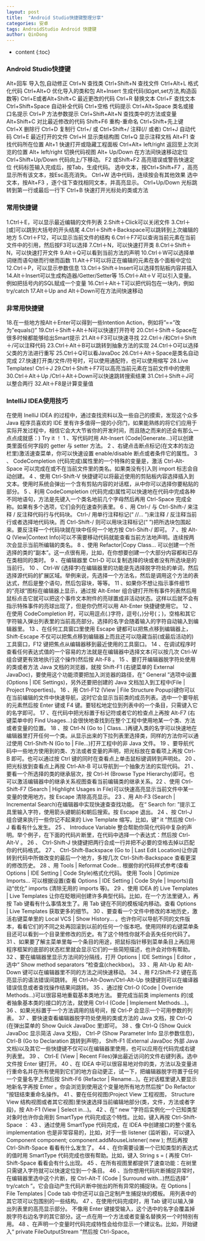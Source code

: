 ```yaml
---
layout: post
title:  "Android Studio快捷键整理分享"
categories: 安卓
tags: AndroidStudio Android 快捷键
author: QinDong
---
```

* content
{:toc}

### Android Studio快捷键

Alt+回车 导入包,自动修正
Ctrl+N 查找类
Ctrl+Shift+N 查找文件
Ctrl+Alt+L 格式化代码
Ctrl+Alt+O 优化导入的类和包
Alt+Insert 生成代码(如get,set方法,构造函数等)
Ctrl+E或者Alt+Shift+C 最近更改的代码
Ctrl+R 替换文本
Ctrl+F 查找文本
Ctrl+Shift+Space 自动补全代码
Ctrl+空格 代码提示
Ctrl+Alt+Space 类名或接口名提示
Ctrl+P 方法参数提示
Ctrl+Shift+Alt+N 查找类中的方法或变量
Alt+Shift+C 对比最近修改的代码
Shift+F6 重构-重命名
Ctrl+Shift+先上键
Ctrl+X 删除行
Ctrl+D 复制行
Ctrl+/ 或 Ctrl+Shift+/ 注释(// 或者)
Ctrl+J 自动代码
Ctrl+E 最近打开的文件
Ctrl+H 显示类结构图
Ctrl+Q 显示注释文档
Alt+F1 查找代码所在位置
Alt+1 快速打开或隐藏工程面板
Ctrl+Alt+ left/right 返回至上次浏览的位置
Alt+ left/right 切换代码视图
Alt+ Up/Down 在方法间快速移动定位
Ctrl+Shift+Up/Down 代码向上/下移动。
F2 或Shift+F2 高亮错误或警告快速定位
代码标签输入完成后，按Tab，生成代码。
选中文本，按Ctrl+Shift+F7 ，高亮显示所有该文本，按Esc高亮消失。
Ctrl+W 选中代码，连续按会有其他效果
选中文本，按Alt+F3 ，逐个往下查找相同文本，并高亮显示。
Ctrl+Up/Down 光标跳转到第一行或最后一行下
Ctrl+B 快速打开光标处的类或方法

### 常用快捷键

1.Ctrl＋E，可以显示最近编辑的文件列表
2.Shift＋Click可以关闭文件
3.Ctrl＋[或]可以跳到大括号的开头结尾
4.Ctrl＋Shift＋Backspace可以跳转到上次编辑的地方
5.Ctrl＋F12，可以显示当前文件的结构
6.Ctrl＋F7可以查询当前元素在当前文件中的引用，然后按F3可以选择
7.Ctrl＋N，可以快速打开类
8.Ctrl＋Shift＋N，可以快速打开文件
9.Alt＋Q可以看到当前方法的声明
10.Ctrl＋W可以选择单词继而语句继而行继而函数
11.Alt＋F1可以将正在编辑的元素在各个面板中定位
12.Ctrl＋P，可以显示参数信息
13.Ctrl＋Shift＋Insert可以选择剪贴板内容并插入
14.Alt＋Insert可以生成构造器/Getter/Setter等
15.Ctrl＋Alt＋V 可以引入变量。例如把括号内的SQL赋成一个变量
16.Ctrl＋Alt＋T可以把代码包在一块内，例如try/catch
17.Alt＋Up and Alt＋Down可在方法间快速移动

### 非常用快捷键

18.在一些地方按Alt＋Enter可以得到一些Intention Action，例如将”==”改为”equals()”
19.Ctrl＋Shift＋Alt＋N可以快速打开符号
20.Ctrl＋Shift＋Space在很多时候都能够给出Smart提示
21.Alt＋F3可以快速寻找
22.Ctrl＋/和Ctrl＋Shift＋/可以注释代码
23.Ctrl＋Alt＋B可以跳转到抽象方法的实现
24.Ctrl＋O可以选择父类的方法进行重写
25.Ctrl＋Q可以看JavaDoc
26.Ctrl＋Alt＋Space是类名自动完成
27.快速打开类/文件/符号时，可以使用通配符，也可以使用缩写
28.Live Templates! Ctrl＋J
29.Ctrl＋Shift＋F7可以高亮当前元素在当前文件中的使用
30.Ctrl＋Alt＋Up /Ctrl＋Alt＋Down可以快速跳转搜索结果
31.Ctrl＋Shift＋J可以整合两行
32.Alt＋F8是计算变量值

### IntelliJ IDEA使用技巧

在使用 InelliJ IDEA 的过程中，通过查找资料以及一些自己的摸索，发现这个众多 Java 程序员喜欢的 IDE 里有许多值得一提的小窍门，如果能熟练的将它们应用于实际开发过程中，相信它会大大节省你的开发时间，而且随之而来的还会有那么一点点成就感：) Try it ！
1 、写代码时用 Alt-Insert (Code|Generate…)可以创建类里面任何字段的 getter 与 setter 方法。
2 、右键点击断点标记(在文本的左边栏里)激活速查菜单，你可以快速设置 enable/disable 断点或者条件它的属性。
3 、 CodeCompletion (代码完成)属性里的一个特殊的变量是，激活 Ctrl-Alt-Space 可以完成在或不在当前文件里的类名。如果类没有引入则 import 标志会自动创建。
4 、使用 Ctrl-Shift-V 快捷键可以将最近使用的剪贴板内容选择插入到文本。使用时系统会弹出一个含有剪贴内容的对话框，从中你可以选择你要粘贴的部分。
5 、利用 CodeCompletion (代码完成)属性可以快速地在代码中完成各种不同地语句，方法是先键入一个类名地前几个字母然后再用 Ctrl-Space 完成全称。如果有多个选项，它们会列在速查列表里。
6 、用 Ctrl-/ 与 Ctrl-Shift-/ 来注释 / 反注释代码行与代码块。
Ctrl-/ 用单行注释标记(“ //… ”)来注释 / 反注释当前行或者选择地代码块。而 Ctrl-Shift-/ 则可以用块注释标记(“ ”)把所选块包围起来。要反注释一个代码块就在块中任何一个地方按 Ctrl-Shift-/ 即可。
7 、按 Alt-Q (View|Context Info)可以不需要移动代码就能查看当前方法地声明。连续按两次会显示当前所编辑的类名。
8 、使用 Refactor|Copy Class… 可以创建一个所选择的类的“副本”。这一点很有用，比如，在你想要创建一个大部分内容都和已存在类相同的类时。
9 、在编辑器里 Ctrl-D 可以复制选择的块或者没有所选块是的当前行。
10 、 Ctrl-W (选择字)在编辑器里的功能是先选择脱字符处的单词，然后选择源代码的扩展区域。举例来说，先选择一个方法名，然后是调用这个方法的表达式，然后是整个语句，然后包容块，等等。
11 、如果你不想让指示事件细节的“亮球”图标在编辑器上显示，通过按 Alt-Enter 组合键打开所有事件列表然后用鼠标点击它就可以把这个事件文本附件的亮球置成非活动状态。这样以后就不会有指示特殊事件的亮球出现了，但是你仍然可以用 Alt-Enter 快捷键使用它。
12 、在使用 CodeCompletion 时，可以用逗点(.)字符，逗号(，)分号(；)，空格和其它字符输入弹出列表里的当前高亮部分。选择的名字会随着输入的字符自动输入到编辑器里。
13 、在任何工具窗口里使用 Escape 键都可以把焦点移到编辑器上，Shift-Escape 不仅可以把焦点移到编辑器上而且还可以隐藏当前(或最后活动的)工具窗口，F12 键把焦点从编辑器移到最近使用的工具窗口。
14 、在调试程序时查看任何表达式值的一个容易的方法就是在编辑器中选择文本(可以按几次 Ctrl-W 组合键更有效地执行这个操作)然后按 Alt-F8 。
15 、要打开编辑器脱字符处使用的类或者方法 Java 文档的浏览器，就按 Shift-F1 (右键菜单的 External JavaDoc)，要使用这个功能须要把加入浏览器的路径，在“ General ”选项中设置(Options | IDE Settings)，另外还要把创建的 Java 文档加入到工程中(File | Project Properties)。
16 、用 Ctrl-F12 (View | File Structure Popup)键你可以在当前编辑的文件中快速导航，这时它会显示当前类的成员列表。选中一个要导航的元素然后按 Enter 键或 F4 键。要轻松地定位到列表中的一个条目，只需键入它的名字即可。
17 、在代码中把光标置于标记符或者它的检查点上再按 Alt-F7 (右键菜单中的 Find Usages…)会很快地查找到在整个工程中使用地某一个类、方法或者变量的位置。
18 、按 Ctrl-N (Go to | Class…)再键入类的名字可以快速地在编辑器里打开任何一个类。从显示出来的下拉列表里选择类，同样的方法你可以通过使用 Ctrl-Shift-N (Go to | File…)打开工程中的非 Java 文件。
19 、要导航代码中一些地方使用到的类、方法或者变量的声明，把光标放在查看项上再按 Ctrl-B 即可。也可以通过按 Ctrl 键的同时在查看点上单击鼠标键调转到声明处。
20 、把光标放到查看点上再按 Ctrl-Alt-B 可以导航到一个抽象方法的实现代码。
21 、要看一个所选择的类的继承层次，按 Ctrl-H (Browse Type Hierarchy)即可。也可以激活编辑器中的继承关系视图查看当前编辑类的继承关系。22 、使用 Ctrl-Shift-F7 (Search | Highlight Usages in File)可以快速高亮显示当前文件中某一变量的使用地方。按 Escape 清除高亮显示。
23 、用 Alt-F3 (Search | Incremental Search)在编辑器中实现快速查查找功能。
在“ Search for: ”提示工具里输入字符，使用箭头键朝前和朝后搜索。按 Escape 退出。
24 、按 Ctrl-J 组合键来执行一些你记不起来的 Live Template 缩写。比如，键“ it ”然后按 Ctrl-J 看看有什么发生。
25 、 Introduce Variable 整合帮助你简化代码中复杂的声明。举个例子，在下面的代码片断里，在代码中选择一个表达式：然后按 Ctrl-Alt-V 。
26 、 Ctrl-Shift-J 快捷键把两行合成一行并把不必要的空格去掉以匹配你的代码格式。
27 、 Ctrl-Shift-Backspace (Go to | Last Edit Location)让你调转到代码中所做改变的最后一个地方，多按几次 Ctrl-Shift-Backspace 查看更深的修改历史。
28 、用 Tools | Reformat Code… 根据你的代码样式参考(查看 Options | IDE Setting | Code Style)格式化代码。
使用 Tools | Optimize Imports… 可以根据设置(查看 Options | IDE Setting | Code Style | Imports)自动“优化” imports (清除无用的 imports 等)。
29 、使用 IDEA 的 Live Templates | Live Templates 让你在眨眼间创建许多典型代码。比如，在一个方法里键入，再按 Tab 键看有什么事情发生了。用 Tab 键在不同的模板域内移动。查看 Options | Live Templates 获取更多的细节。
30 、要查看一个文件中修改的本地历史，激活右键菜单里的 Local VCS | Show History… 。也许你可以导航不同的文件版本，看看它们的不同之处再回滚到以前的任何一个版本吧。使用同样的右键菜单条目还可以看到一个目录里修改的历史。有了这个特性你就不会丢失任何代码了。
31 、如果要了解主菜单里每一个条目的用途，把鼠标指针移到菜单条目上再应用程序框架的底部的状态栏里就会显示它们的一些简短描述，也许会对你有帮助。
32 、要在编辑器里显示方法间的分隔线，打开 Options | IDE Settings | Editor ，选中“ Show method separators ”检查盒(checkbox)。
33 、用 Alt-Up 和 Alt-Down 键可以在编辑器里不同的方法之间快速移动。
34 、用 F2/Shift-F2 键在高亮显示的语法错误间跳转。
用 Ctrl-Alt-Down/Ctrl-Alt-Up 快捷键则可以在编译器错误信息或者查找操作结果间跳转。
35 、通过按 Ctrl-O (Code | Override Methods…)可以很容易地重载基本类地方法。
要完成当前类 implements 的(或者抽象基本类的)接口的方法，就使用 Ctrl-I (Code | Implement Methods…)。
36 、如果光标置于一个方法调用的括号间，按 Ctrl-P 会显示一个可用参数的列表。
37 、要快速查看编辑器脱字符处使用的类或方法的 Java 文档，按 Ctrl-Q (在弹出菜单的 Show Quick JavaDoc 里)即可。
38 、像 Ctrl-Q (Show Quick JavaDoc 显示简洁 Java 文档)， Ctrl-P (Show Parameter Info 显示参数信息)， Ctrl-B (Go to Declaration 跳转到声明)， Shift-F1 (External JavaDoc 外部 Java 文档)以及其它一些快捷键不仅可以在编辑器里使用，也可以应用在代码完成右键列表里。
39 、 Ctrl-E (View | Recent Files)弹出最近访问的文件右键列表。选中文件按 Enter 键打开。
40 、在 IDEA 中可以很容易地对你的类，方法以及变量进行重命名并在所有使用到它们的地方自动更正，试一下，把编辑器脱字符置于任何一个变量名字上然后按 Shift-F6 (Refactor | Rename…)。在对话框里键入要显示地新名字再按 Enter 。你会浏览到使用这个变量地所有地方然后按“ Do Refactor ”按钮结束重命名操作。
41 、要在任何视图(Project View 工程视图， Structure View 结构视图或者其它视图)里快速选择当前编辑地部分(类，文件，方法或者字段)，按 Alt-F1 (View | Select in…)。
42 、在“ new ”字符后实例化一个已知类型对象时也许你会用到 SmartType 代码完成这个特性。比如，键入再按 Ctrl-Shift-Space ：
43 、通过使用 SmartType 代码完成，在 IDEA 中创建接口的整个匿名 implementation 也是非常容易的，比如，对于一些 listener (监听器)，可以键入
Component component;
component.addMouseListener(
  new
);
然后再按 Ctrl-Shift-Space 看看有什么发生了。
44 、在你需要设置一个已知类型的表达式的值时用 SmartType 代码完成也很有帮助。比如，键入
String s = (
再按 Ctrl-Shift-Space 看看会有什么出现。
45 、在所有视图里都提供了速查功能：在树里只需键入字符就可以快速定位到一个条目。
46 、当你想用代码片断捕捉异常时，在编辑器里选中这个片断，按 Ctrl-Alt-T (Code | Surround with…)然后选择“ try/catch ”。它会自动产生代码片断中抛出的所有异常的捕捉块。在 Options | File Templates | Code tab 中你还可以自己定制产生捕捉块的模板。
用列表中的其它项可以包围别的一些结构。
47 、在使用代码完成时，用 Tab 键可以输入弹出列表里的高亮显示部分。
不像用 Enter 键接受输入，这个选中的名字会覆盖掉脱字符右边名字的其它部分。这一点在用一个方法或者变量名替换另一个时特别有用。
48 、在声明一个变量时代码完成特性会给你显示一个建议名。比如，开始键入“ private FileOutputStream ”然后按 Ctrl-Space。
